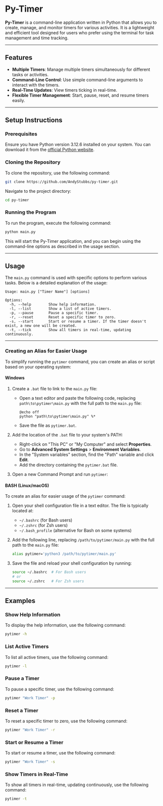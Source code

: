 # Py-Timer

**Py-Timer** is a command-line application written in Python that allows you to create, manage, and monitor timers for various activities. It is a lightweight and efficient tool designed for users who prefer using the terminal for task management and time tracking.

---

## Features

- **Multiple Timers**: Manage multiple timers simultaneously for different tasks or activities.
- **Command-Line Control**: Use simple command-line arguments to interact with the timers.
- **Real-Time Updates**: View timers ticking in real-time.
- **Flexible Timer Management**: Start, pause, reset, and resume timers easily.

---

## Setup Instructions

### Prerequisites

Ensure you have Python version 3.12.6 installed on your system. You can download it from the [official Python website](https://www.python.org/downloads/).

### Cloning the Repository

To clone the repository, use the following command:

```sh
git clone https://github.com/AndyStubbs/py-timer.git
```

Navigate to the project directory:

```sh
cd py-timer
```

### Running the Program

To run the program, execute the following command:

```sh
python main.py
```

This will start the Py-Timer application, and you can begin using the command-line options as described in the usage section.

---

## Usage

The `main.py` command is used with specific options to perform various tasks. Below is a detailed explanation of the usage:

```plaintext
Usage: main.py ["Timer Name"] [options]

Options:
  -h, --help        Show help information.
  -l, --list        Show a list of active timers.
  -p, --pause       Pause a specific timer.
  -r, --reset       Reset a specific timer to zero.
  -s, --start       Start or resume a timer. If the timer doesn't exist, a new one will be created.
  -t, --tick        Show all timers in real-time, updating continuously.
```

---

### Creating an Alias for Easier Usage

To simplify running the `pytimer` command, you can create an alias or script based on your operating system:

#### Windows
1. Create a `.bat` file to link to the `main.py` file:
   - Open a text editor and paste the following code, replacing `path\to\pytimer\main.py` with the full path to the `main.py` file:
     ```
     @echo off
     python "path\to\pytimer\main.py" %*
     ```
   - Save the file as `pytimer.bat`.

2. Add the location of the `.bat` file to your system's PATH:
   - Right-click on "This PC" or "My Computer" and select **Properties**.
   - Go to **Advanced System Settings** > **Environment Variables**.
   - In the "System variables" section, find the "Path" variable and click **Edit**.
   - Add the directory containing the `pytimer.bat` file.

3. Open a new Command Prompt and run `pytimer`:

#### BASH (Linux/macOS)

To create an alias for easier usage of the `pytimer` command:

1. Open your shell configuration file in a text editor. The file is typically located at:
   - `~/.bashrc` (for Bash users)
   - `~/.zshrc` (for Zsh users)
   - `~/.bash_profile` (alternative for Bash on some systems)

2. Add the following line, replacing `/path/to/pytimer/main.py` with the full path to the `main.py` file:
   ```bash
   alias pytimer='python3 /path/to/pytimer/main.py'
3. Save the file and reload your shell configuration by running:
   ```bash
   source ~/.bashrc  # For Bash users
   # or
   source ~/.zshrc   # For Zsh users
   ```

---

## Examples

### Show Help Information
To display the help information, use the following command:
```sh
pytimer -h
```

### List Active Timers
To list all active timers, use the following command:
```sh
pytimer -l
```

### Pause a Timer
To pause a specific timer, use the following command:
```sh
pytimer "Work Timer" -p
```

### Reset a Timer
To reset a specific timer to zero, use the following command:
```sh
pytimer "Work Timer" -r
```

### Start or Resume a Timer
To start or resume a timer, use the following command:
```sh
pytimer "Work Timer" -s
```

### Show Timers in Real-Time
To show all timers in real-time, updating continuously, use the following command:
```sh
pytimer -t
```
